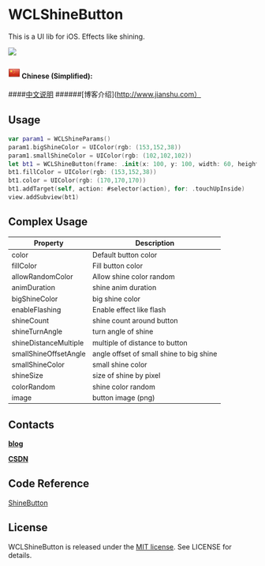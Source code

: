 # WCLShineButton
This is a UI lib for iOS. Effects like shining.

![](http://imwcl.oss-cn-shanghai.aliyuncs.com/github/WCLShineButton/demo_shine_others.gif)

#### ![cn](https://raw.githubusercontent.com/gosquared/flags/master/flags/flags/shiny/24/China.png) **Chinese (Simplified)**: 
####[中文说明](README.zh.md)
######[博客介绍](http://www.jianshu.com）

## Usage

```swift
var param1 = WCLShineParams()
param1.bigShineColor = UIColor(rgb: (153,152,38))
param1.smallShineColor = UIColor(rgb: (102,102,102))
let bt1 = WCLShineButton(frame: .init(x: 100, y: 100, width: 60, height: 60), params: param1)
bt1.fillColor = UIColor(rgb: (153,152,38))
bt1.color = UIColor(rgb: (170,170,170))
bt1.addTarget(self, action: #selector(action), for: .touchUpInside)
view.addSubview(bt1)
```

## **Complex Usage**

| **Property**          | **Description**                          |
| --------------------- | ---------------------------------------- |
| color                 | Default button color                     |
| fillColor             | Fill button color                        |
| allowRandomColor      | Allow shine color random                 |
| animDuration          | shine anim duration                      |
| bigShineColor         | big shine color                          |
| enableFlashing        | Enable effect like flash                 |
| shineCount            | shine count around button                |
| shineTurnAngle        | turn angle of shine                      |
| shineDistanceMultiple | multiple of distance to button           |
| smallShineOffsetAngle | angle offset of small shine to big shine |
| smallShineColor       | small shine color                        |
| shineSize             | size of shine by pixel                   |
| colorRandom           | shine color random                       |
| image                 | button image (png)                       |

## **Contacts**

**[blog]( http:blog.imwcl.com)**

**[CSDN](http://blog.csdn.net/wang631106979)**

## Code Reference

[ShineButton](https://github.com/ChadCSong/ShineButton)

## **License**

WCLShineButton is released under the [MIT license](https://github.com/631106979/WCLShineButton/blob/master/LICENSE). See LICENSE for details.


